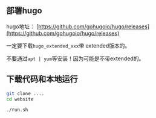 ## 部署hugo

hugo地址：
[https://github.com/gohugoio/hugo/releases](https://github.com/gohugoio/hugo/releases)

一定要下载`hugo_extended_xxx`带 extended版本的。

不要通过`apt | yum`等安装！因为可能是不带extended的。


## 下载代码和本地运行

```bash
git clone ....
cd website

./run.sh
```
